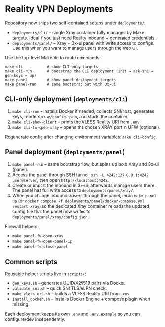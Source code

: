 # Reality VPN Deployments

Repository now ships two self-contained setups under `deployments/`:

- `deployments/cli/` – single Xray container fully managed by Make targets. Ideal if you just need Reality inbound + generated credentials.
- `deployments/panel/` – Xray + 3x-ui panel with write access to configs. Use this when you want to manage users through the web UI.

Use the top-level Makefile to route commands:

```
make cli           # show CLI-only targets
make cli-run       # bootstrap the CLI deployment (init → ask-sni → gen-keys → up)
make panel         # show panel deployment targets
make panel-run     # same bootstrap but with 3x-ui
```

## CLI-only deployment (`deployments/cli`)

1. `make cli-run` – installs Docker if needed, collects SNI/host, generates keys, renders `xray/config.json`, and starts the container.
2. `make cli-show-client` – prints the VLESS Reality URI from `.env`.
3. `make cli-fw-open-xray` – opens the chosen XRAY port in UFW (optional).

Regenerate config after changing environment variables: `make cli-config`.

## Panel deployment (`deployments/panel`)

1. `make panel-run` – same bootstrap flow, but spins up both Xray and 3x-ui (panel).
2. Access the panel through SSH tunnel: `ssh -L 4242:127.0.0.1:4242 user@server`, then open `http://localhost:4242`.
3. Create or import the inbound in 3x-ui; afterwards manage users there. The panel has full write access to `deployments/panel/xray/`.
4. When you change inbounds/users through the panel, rerun `make panel-up` (or `docker compose -f deployments/panel/docker-compose.yml restart xray`) so the dedicated Xray container reloads the updated config file that the panel now writes to `deployments/panel/xray/config.json`.

Firewall helpers:

- `make panel-fw-open-xray`
- `make panel-fw-open-panel-ip`
- `make panel-fw-close-panel`

## Common scripts

Reusable helper scripts live in `scripts/`:

- `gen_keys.sh` – generates UUID/X25519 pairs via Docker.
- `validate_sni.sh` – quick SNI TLS/ALPN check.
- `make_vless_uri.sh` – builds a VLESS Reality URI from `.env`.
- `install_docker.sh` – installs Docker Engine + compose plugin when missing.

Each deployment keeps its own `.env` and `.env.example` so you can configure/dev independently.
